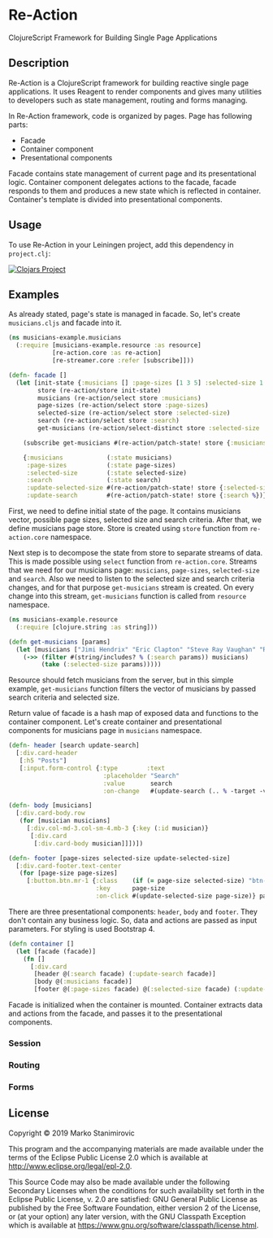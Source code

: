 # Re-Action

ClojureScript Framework for Building Single Page Applications

## Description

Re-Action is a ClojureScript framework for building reactive single page applications.
It uses Reagent to render components and gives many utilities to developers
such as state management, routing and forms managing.

In Re-Action framework, code is organized by pages. Page has following parts:
- Facade
- Container component
- Presentational components

Facade contains state management of current page and its presentational logic.
Container component delegates actions to the facade, facade responds to them and produces a new state
which is reflected in container. Container's template is divided into presentational components.

## Usage

To use Re-Action in your Leiningen project, add this dependency in `project.clj`:

[![Clojars Project](https://img.shields.io/clojars/v/org.clojars.stanimirovic/re-action.svg)](https://clojars.org/org.clojars.stanimirovic/re-action)

## Examples

As already stated, page's state is managed in facade. So, let's create `musicians.cljs` and facade into it.

```clojure
(ns musicians-example.musicians
  (:require [musicians-example.resource :as resource]
            [re-action.core :as re-action]
            [re-streamer.core :refer [subscribe]]))

(defn- facade []
  (let [init-state {:musicians [] :page-sizes [1 3 5] :selected-size 1 :search ""}
        store (re-action/store init-state)
        musicians (re-action/select store :musicians)
        page-sizes (re-action/select store :page-sizes)
        selected-size (re-action/select store :selected-size)
        search (re-action/select store :search)
        get-musicians (re-action/select-distinct store :selected-size :search)]

    (subscribe get-musicians #(re-action/patch-state! store {:musicians (resource/get-musicians %)}))

    {:musicians            (:state musicians)
     :page-sizes           (:state page-sizes)
     :selected-size        (:state selected-size)
     :search               (:state search)
     :update-selected-size #(re-action/patch-state! store {:selected-size %})
     :update-search        #(re-action/patch-state! store {:search %})}))
```

First, we need to define initial state of the page. It contains musicians vector, possible page sizes,
selected size and search criteria. After that, we define musicians page store. Store is created using
`store` function from `re-action.core` namespace.

Next step is to decompose the state from store to separate streams of data. This is made possible using `select`
function from `re-action.core`. Streams that we need for our musicians page: `musicians`, `page-sizes`,
`selected-size` and `search`. Also we need to listen to the selected size and search criteria changes,
and for that purpose `get-musicians` stream is created. On every change into this stream,
`get-musicians` function is called from `resource` namespace.

```clojure
(ns musicians-example.resource
  (:require [clojure.string :as string]))

(defn get-musicians [params]
  (let [musicians ["Jimi Hendrix" "Eric Clapton" "Steve Ray Vaughan" "Ritchie Blackmore"]]
    (->> (filter #(string/includes? % (:search params)) musicians)
         (take (:selected-size params)))))
```

Resource should fetch musicians from the server, but in this simple example,
`get-musicians` function filters the vector of musicians by passed search criteria and selected size.

Return value of facade is a hash map of exposed data and functions to the container component.
Let's create container and presentational components for musicians page in `musicians` namespace.

```clojure
(defn- header [search update-search]
  [:div.card-header
   [:h5 "Posts"]
   [:input.form-control {:type        :text
                          :placeholder "Search"
                          :value       search
                          :on-change   #(update-search (.. % -target -value))}]])

(defn- body [musicians]
  [:div.card-body.row
   (for [musician musicians]
     [:div.col-md-3.col-sm-4.mb-3 {:key (:id musician)}
      [:div.card
       [:div.card-body musician]]])])

(defn- footer [page-sizes selected-size update-selected-size]
  [:div.card-footer.text-center
   (for [page-size page-sizes]
     [:button.btn.mr-1 {:class    (if (= page-size selected-size) "btn-primary" "btn-light")
                        :key      page-size
                        :on-click #(update-selected-size page-size)} page-size])])
```

There are three presentational components: `header`, `body` and `footer`. They don't contain any business
logic. So, data and actions are passed as input parameters. For styling is used Bootstrap 4.

```clojure
(defn container []
  (let [facade (facade)]
    (fn []
      [:div.card
       [header @(:search facade) (:update-search facade)]
       [body @(:musicians facade)]
       [footer @(:page-sizes facade) @(:selected-size facade) (:update-selected-size facade)]])))
```

Facade is initialized when the container is mounted. Container extracts data and actions from the facade,
and passes it to the presentational components.

### Session

### Routing

### Forms


## License

Copyright © 2019 Marko Stanimirovic

This program and the accompanying materials are made available under the
terms of the Eclipse Public License 2.0 which is available at
http://www.eclipse.org/legal/epl-2.0.

This Source Code may also be made available under the following Secondary
Licenses when the conditions for such availability set forth in the Eclipse
Public License, v. 2.0 are satisfied: GNU General Public License as published by
the Free Software Foundation, either version 2 of the License, or (at your
option) any later version, with the GNU Classpath Exception which is available
at https://www.gnu.org/software/classpath/license.html.
